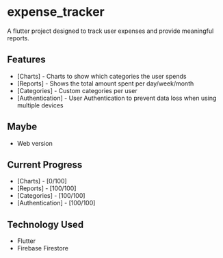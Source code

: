 # expense_tracker

A flutter project designed to track user expenses and provide meaningful reports.

## Features
 - [Charts] - Charts to show which categories the user spends
 - [Reports] - Shows the total amount spent per day/week/month
 - [Categories] - Custom categories per user
 - [Authentication] - User Authentication to prevent data loss when using multiple devices

## Maybe
 - Web version

## Current Progress
 - [Charts] - [0/100]
 - [Reports] - [100/100]
 - [Categories] - [100/100]
 - [Authentication] - [100/100]

## Technology Used
- Flutter
- Firebase Firestore




